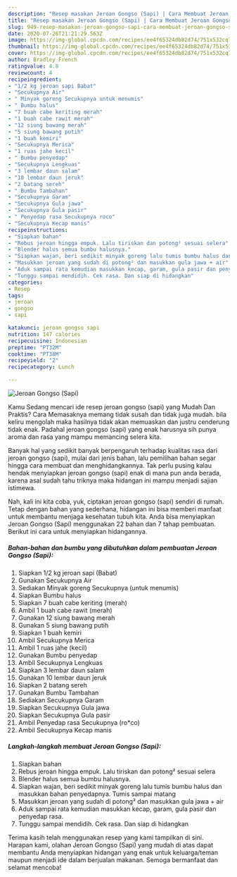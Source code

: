 ```yaml
---
description: "Resep masakan Jeroan Gongso (Sapi) | Cara Membuat Jeroan Gongso (Sapi) Yang Enak dan Simpel"
title: "Resep masakan Jeroan Gongso (Sapi) | Cara Membuat Jeroan Gongso (Sapi) Yang Enak dan Simpel"
slug: 949-resep-masakan-jeroan-gongso-sapi-cara-membuat-jeroan-gongso-sapi-yang-enak-dan-simpel
date: 2020-07-26T21:21:29.563Z
image: https://img-global.cpcdn.com/recipes/ee4f65324db82d74/751x532cq70/jeroan-gongso-sapi-foto-resep-utama.jpg
thumbnail: https://img-global.cpcdn.com/recipes/ee4f65324db82d74/751x532cq70/jeroan-gongso-sapi-foto-resep-utama.jpg
cover: https://img-global.cpcdn.com/recipes/ee4f65324db82d74/751x532cq70/jeroan-gongso-sapi-foto-resep-utama.jpg
author: Bradley French
ratingvalue: 4.8
reviewcount: 4
recipeingredient:
- "1/2 kg jeroan sapi Babat"
- "Secukupnya Air"
- " Minyak goreng Secukupnya untuk menumis"
- " Bumbu halus"
- "7 buah cabe keriting merah"
- "1 buah cabe rawit merah"
- "12 siung bawang merah"
- "5 siung bawang putih"
- "1 buah kemiri"
- "Secukupnya Merica"
- "1 ruas jahe kecil"
- " Bumbu penyedap"
- "Secukupnya Lengkuas"
- "3 lembar daun salam"
- "10 lembar daun jeruk"
- "2 batang sereh"
- " Bumbu Tambahan"
- "Secukupnya Garam"
- "Secukupnya Gula jawa"
- "Secukupnya Gula pasir"
- " Penyedap rasa Secukupnya roco"
- "Secukupnya Kecap manis"
recipeinstructions:
- "Siapkan bahan"
- "Rebus jeroan hingga empuk. Lalu tiriskan dan potong² sesuai selera"
- "Blender halus semua bumbu halusnya."
- "Siapkan wajan, beri sedikit minyak goreng lalu tumis bumbu halus dan masukkan bahan penyedapnya. Tumis sampai matang"
- "Masukkan jeroan yang sudah di potong² dan masukkan gula jawa + air"
- "Aduk sampai rata kemudian masukkan kecap, garam, gula pasir dan penyedap rasa."
- "Tunggu sampai mendidih. Cek rasa. Dan siap di hidangkan"
categories:
- Resep
tags:
- jeroan
- gongso
- sapi

katakunci: jeroan gongso sapi 
nutrition: 147 calories
recipecuisine: Indonesian
preptime: "PT32M"
cooktime: "PT38M"
recipeyield: "2"
recipecategory: Lunch

---
```



![Jeroan Gongso (Sapi)](https://img-global.cpcdn.com/recipes/ee4f65324db82d74/751x532cq70/jeroan-gongso-sapi-foto-resep-utama.jpg)

Kamu Sedang mencari ide resep jeroan gongso (sapi) yang Mudah Dan Praktis? Cara Memasaknya memang tidak susah dan tidak juga mudah. bila keliru mengolah maka hasilnya tidak akan memuaskan dan justru cenderung tidak enak. Padahal jeroan gongso (sapi) yang enak harusnya sih punya aroma dan rasa yang mampu memancing selera kita.



Banyak hal yang sedikit banyak berpengaruh terhadap kualitas rasa dari jeroan gongso (sapi), mulai dari jenis bahan, lalu pemilihan bahan segar hingga cara membuat dan menghidangkannya. Tak perlu pusing kalau hendak menyiapkan jeroan gongso (sapi) enak di mana pun anda berada, karena asal sudah tahu triknya maka hidangan ini mampu menjadi sajian istimewa.


Nah, kali ini kita coba, yuk, ciptakan jeroan gongso (sapi) sendiri di rumah. Tetap dengan bahan yang sederhana, hidangan ini bisa memberi manfaat untuk membantu menjaga kesehatan tubuh kita. Anda bisa menyiapkan Jeroan Gongso (Sapi) menggunakan 22 bahan dan 7 tahap pembuatan. Berikut ini cara untuk menyiapkan hidangannya.

<!--inarticleads1-->

##### Bahan-bahan dan bumbu yang dibutuhkan dalam pembuatan Jeroan Gongso (Sapi):

1. Siapkan 1/2 kg jeroan sapi (Babat)
1. Gunakan Secukupnya Air
1. Sediakan  Minyak goreng Secukupnya (untuk menumis)
1. Siapkan  Bumbu halus
1. Siapkan 7 buah cabe keriting (merah)
1. Ambil 1 buah cabe rawit (merah)
1. Gunakan 12 siung bawang merah
1. Gunakan 5 siung bawang putih
1. Siapkan 1 buah kemiri
1. Ambil Secukupnya Merica
1. Ambil 1 ruas jahe (kecil)
1. Gunakan  Bumbu penyedap
1. Ambil Secukupnya Lengkuas
1. Siapkan 3 lembar daun salam
1. Gunakan 10 lembar daun jeruk
1. Siapkan 2 batang sereh
1. Gunakan  Bumbu Tambahan
1. Sediakan Secukupnya Garam
1. Siapkan Secukupnya Gula jawa
1. Siapkan Secukupnya Gula pasir
1. Ambil  Penyedap rasa Secukupnya (ro*co)
1. Ambil Secukupnya Kecap manis




<!--inarticleads2-->

##### Langkah-langkah membuat Jeroan Gongso (Sapi):

1. Siapkan bahan
1. Rebus jeroan hingga empuk. Lalu tiriskan dan potong² sesuai selera
1. Blender halus semua bumbu halusnya.
1. Siapkan wajan, beri sedikit minyak goreng lalu tumis bumbu halus dan masukkan bahan penyedapnya. Tumis sampai matang
1. Masukkan jeroan yang sudah di potong² dan masukkan gula jawa + air
1. Aduk sampai rata kemudian masukkan kecap, garam, gula pasir dan penyedap rasa.
1. Tunggu sampai mendidih. Cek rasa. Dan siap di hidangkan




Terima kasih telah menggunakan resep yang kami tampilkan di sini. Harapan kami, olahan Jeroan Gongso (Sapi) yang mudah di atas dapat membantu Anda menyiapkan hidangan yang enak untuk keluarga/teman maupun menjadi ide dalam berjualan makanan. Semoga bermanfaat dan selamat mencoba!
